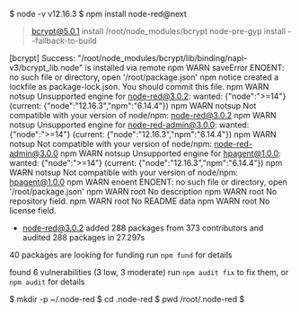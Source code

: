 
$ node -v
v12.16.3
$ npm install node-red@next

> bcrypt@5.0.1 install /root/node_modules/bcrypt
> node-pre-gyp install --fallback-to-build

[bcrypt] Success: "/root/node_modules/bcrypt/lib/binding/napi-v3/bcrypt_lib.node" is installed via remote
npm WARN saveError ENOENT: no such file or directory, open '/root/package.json'
npm notice created a lockfile as package-lock.json. You should commit this file.
npm WARN notsup Unsupported engine for node-red@3.0.2: wanted: {"node":">=14"} (current: {"node":"12.16.3","npm":"6.14.4"})
npm WARN notsup Not compatible with your version of node/npm: node-red@3.0.2
npm WARN notsup Unsupported engine for node-red-admin@3.0.0: wanted: {"node":">=14"} (current: {"node":"12.16.3","npm":"6.14.4"})
npm WARN notsup Not compatible with your version of node/npm: node-red-admin@3.0.0
npm WARN notsup Unsupported engine for hpagent@1.0.0: wanted: {"node":">=14"} (current: {"node":"12.16.3","npm":"6.14.4"})
npm WARN notsup Not compatible with your version of node/npm: hpagent@1.0.0
npm WARN enoent ENOENT: no such file or directory, open '/root/package.json'
npm WARN root No description
npm WARN root No repository field.
npm WARN root No README data
npm WARN root No license field.

+ node-red@3.0.2
added 288 packages from 373 contributors and audited 288 packages in 27.297s

40 packages are looking for funding
  run `npm fund` for details

found 6 vulnerabilities (3 low, 3 moderate)
  run `npm audit fix` to fix them, or `npm audit` for details



$ mkdir -p ~/.node-red
$ cd .node-red
$ pwd
/root/.node-red
$ 